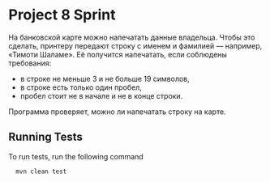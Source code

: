
# Project 8 Sprint

На банковской карте можно напечатать данные владельца. Чтобы это сделать, принтеру передают строку с именем и фамилией — например, «Тимоти Шаламе». Её получится напечатать, если соблюдены требования:
- в строке не меньше 3 и не больше 19 символов,
- в строке есть только один пробел,
- пробел стоит не в начале и не в конце строки.

Программа проверяет, можно ли напечатать строку на карте.


## Running Tests

To run tests, run the following command

```bash
  mvn clean test
```

